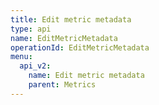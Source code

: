 ```yaml
---
title: Edit metric metadata
type: api
name: EditMetricMetadata
operationId: EditMetricMetadata
menu:
  api_v2:
    name: Edit metric metadata
    parent: Metrics
---
```

